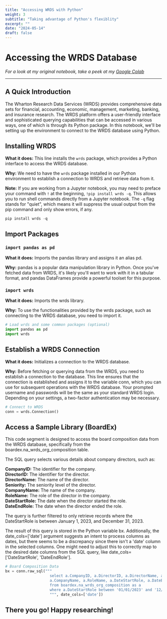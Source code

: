 ```yaml
---
title: "Accessing WRDS with Python"
weight: 3
subtitle: "Taking advantage of Python's flexiblity"
excerpt: ""
date: "2024-05-14"
draft: false
---
```


# Accessing the WRDS Database

*For a look at my original notebook, take a peek at my [Google Colab](https://colab.research.google.com/drive/1AFz2XYvkeVr53h97fN3p6meWI3VKtChb?usp=sharing)*

---

## A Quick Introduction

The Wharton Research Data Services (WRDS) provides comprehensive data sets for financial, accounting, economic, management, marketing, banking, and insurance research. The WRDS platform offers a user-friendly interface and sophisticated querying capabilities that can be accessed in various ways, one of which is through its Python package. In this notebook, we'll be setting up the environment to connect to the WRDS database using Python.

## Installing WRDS

**What it does:** This line installs the `wrds` package, which provides a Python interface to access the WRDS database.

**Why:** We need to have the `wrds` package installed in our Python environment to establish a connection to WRDS and retrieve data from it.

**Note:** If you are working from a Jupyter notebook, you may need to preface your command with `!` at the beginning, `!pip install wrds -q`. This allows you to run shell commands directly from a Jupyter notebook. The `-q` flag stands for "quiet", which means it will suppress the usual output from the pip command and only show errors, if any.

```python
pip install wrds -q
```

## Import Packages

### `import pandas as pd`

**What it does:** Imports the pandas library and assigns it an alias pd.

**Why:** pandas is a popular data manipulation library in Python. Once you've fetched data from WRDS, it's likely you'll want to work with it in a tabular format, and pandas DataFrames provide a powerful toolset for this purpose.

### `import wrds`

**What it does:** Imports the wrds library.

**Why:** To use the functionalities provided by the wrds package, such as connecting to the WRDS database, you need to import it.

```python
# Load wrds and some common packages (optional)
import pandas as pd
import wrds
```
## Establish a WRDS Connection

**What it does:** Initializes a connection to the WRDS database.

**Why:** Before fetching or querying data from the WRDS, you need to establish a connection to the database. This line ensures that the connection is established and assigns it to the variable conn, which you can use for subsequent operations with the WRDS database. Your prompted username and passwords will be the same as your standard WRDS login. Depending on your settings, a two-factor authentication may be necessary.

```python
# Connect to WRDS
conn = wrds.Connection()
```
## Access a Sample Library (BoardEx)

This code segment is designed to access the board composition data from the WRDS database, specifically from the boardex.na_wrds_org_composition table.

The SQL query selects various details about company directors, such as:

**CompanyID:** The identifier for the company.  
**DirectorID:** The identifier for the director.  
**DirectorName:** The name of the director.  
**Seniority:** The seniority level of the director.  
**CompanyName:** The name of the company.  
**RoleName:** The role of the director in the company.  
**DateStartRole:** The date when the director started the role.  
**DateEndRole:** The date when the director ended the role.  

The query is further filtered to only retrieve records where the DateStartRole is between January 1, 2023, and December 31, 2023.

The result of this query is stored in the Python variable bx. Additionally, the date_cols=['date'] argument suggests an intent to process columns as dates, but there seems to be a discrepancy since there isn't a 'date' column in the selected columns. One might need to adjust this to correctly map to the desired date columns from the SQL query, like date_cols=['DateStartRole', 'DateEndRole'].

```python
# Board Composition Data
bx = conn.raw_sql("""
                    select a.CompanyID, a.DirectorID, a.DirectorName, a.Seniority,
                    a.CompanyName, a.RoleName, a.DateStartRole, a.DateEndRole
                    from boardex.na_wrds_org_composition as a
                    where a.DateStartRole between '01/01/2023' and '12/31/2023'
                    """, date_cols=['date'])
```

## There you go! Happy researching!
